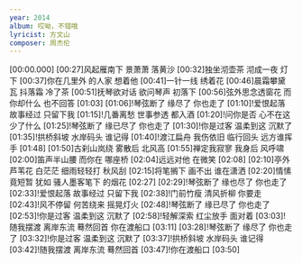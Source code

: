 ```yaml
---
year: 2014
album: 哎呦，不错哦
lyricist: 方文山
composer: 周杰伦
---
```

[00:00.000]
[00:27]风起雁南下 景萧萧 落黄沙
[00:32]独坐沏壶茶 沏成一夜 灯下
[00:37]你在几里外 的人家 想着他
[00:41]一针一线 绣着花
[00:46]晨霜攀黛瓦 抖落霜 冷了茶
[00:51]抚琴欲对话 欲问琴声 初落下
[00:56]弦外思念透窗花 而你却什么 也不回答
[01:03]
[01:06]!琴弦断了 缘尽了 你也走了
[01:10]!爱恨起落 故事经过 只留下我
[01:15]!几番离愁 世事参透 都入酒
[01:20]!问你是否 心不在这 少了什么
[01:25]!琴弦断了 缘已尽了 你也走了
[01:30]!你是过客 温柔到这 沉默了
[01:35]!拱桥斜坡 水岸码头 谁记得
[01:40]!渡江扁舟 我伤依旧 临行回头 远方谁挥手
[01:48]
[01:50]古刹山岚绕 雾散后 北风高
[01:55]禅定我寂寥 我身后 风呼啸
[02:00]笛声半山腰 而你在 哪座桥
[02:04]远远对他 在微笑
[02:08]
[02:10]亭外芦苇花 白茫茫 细雨轻轻打 秋风刮
[02:15]将笔搁下 画不出 谁在潇洒
[02:20]情愫 竟短暂 犹如 骚人墨客笔下 的烟花
[02:27]
[02:29]!琴弦断了 缘也尽了 你也走了
[02:33]!爱恨起落 故事经过 只留下我
[02:38]!门前竹瘦 清风折柳 你要走
[02:43]!风不停留 何苦绕来 摇晃灯火
[02:48]!琴弦断了 缘已尽了 你也走了
[02:53]!你是过客 温柔到这 沉默了
[02:58]!轻解深索 红尘放手 面对着
[03:03]!随我摆渡 离岸东流 蓦然回首 你在渡船口
[03:11]
[03:28]!琴弦断了 缘尽了 你也走了
[03:32]!你是过客 温柔到这 沉默了
[03:37]!拱桥斜坡 水岸码头 谁记得
[03:42]!随我摆渡 离岸东流 蓦然回首
[03:47]!你在渡船口
[03:50]